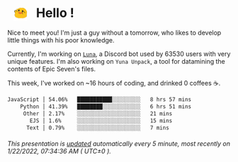 <h1>   <img src="./spoink.gif" style="vertical-align:middle;" width="30px">   Hello ! </h1>

Nice to meet you! I'm just a guy without a tomorrow, who likes to develop little things with his poor knowledge.

Currently, I'm working on <a href='https://github.com/Asgarrrr/Luna'>`Luna`</a>, a Discord bot used by 63530 users with very unique features. I'm also working on `Yuna Unpack`, a tool for datamining the contents of Epic Seven's files.

This week, I've worked on ~16 hours of coding, and drinked 0 coffees ☕.

```
JavaScript │ 54.06%   ███████████░░░░░░░░░   8 hrs 57 mins
    Python │ 41.39%   ████████░░░░░░░░░░░░   6 hrs 51 mins
     Other │ 2.17%    ░░░░░░░░░░░░░░░░░░░░   21 mins
       EJS │ 1.6%     ░░░░░░░░░░░░░░░░░░░░   15 mins
      Text │ 0.79%    ░░░░░░░░░░░░░░░░░░░░   7 mins
```

###### This presentation is [updated](https://github.com/Asgarrrr) automatically every 5 minute, most recently on 1/22/2022, 07:34:36 AM ( UTC±0 ).